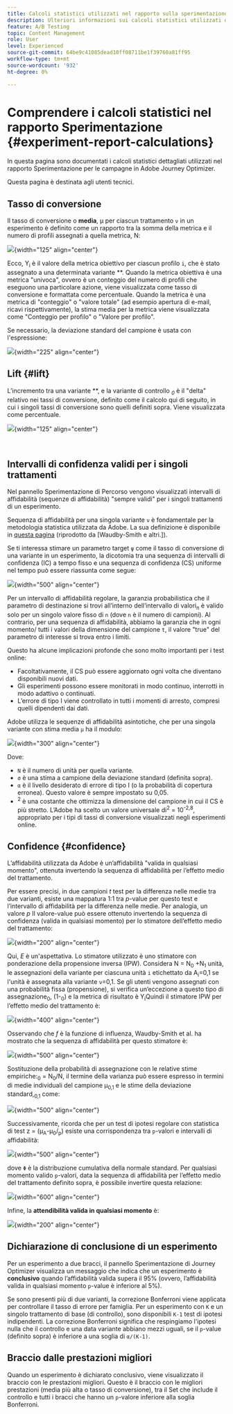 ```yaml
---
title: Calcoli statistici utilizzati nel rapporto sulla sperimentazione
description: Ulteriori informazioni sui calcoli statistici utilizzati durante l’esecuzione dei rapporti sugli esperimenti
feature: A/B Testing
topic: Content Management
role: User
level: Experienced
source-git-commit: 64be9c41085dead10ff08711be1f39760a81ff95
workflow-type: tm+mt
source-wordcount: '932'
ht-degree: 0%

---
```


# Comprendere i calcoli statistici nel rapporto Sperimentazione {#experiment-report-calculations}

In questa pagina sono documentati i calcoli statistici dettagliati utilizzati nel rapporto Sperimentazione per le campagne in Adobe Journey Optimizer.

Questa pagina è destinata agli utenti tecnici.

## Tasso di conversione

Il tasso di conversione o **media**, μ<sub></sub> per ciascun trattamento `ν` in un esperimento è definito come un rapporto tra la somma della metrica e il numero di profili assegnati a quella metrica, N<sub></sub>:

![](assets/statistical_1.png){width="125" align="center"}

Ecco, Y<sub>i</sub> è il valore della metrica obiettivo per ciascun profilo `i`, che è stato assegnato a una determinata variante **. Quando la metrica obiettiva è una metrica &quot;univoca&quot;, ovvero è un conteggio del numero di profili che eseguono una particolare azione, viene visualizzata come tasso di conversione e formattata come percentuale. Quando la metrica è una metrica di &quot;conteggio&quot; o &quot;valore totale&quot; (ad esempio apertura di e-mail, ricavi rispettivamente), la stima media per la metrica viene visualizzata come &quot;Conteggio per profilo&quot; o &quot;Valore per profilo&quot;.

Se necessario, la deviazione standard del campione è usata con l&#39;espressione:

![](assets/statistical_2.png){width="225" align="center"}

## Lift {#lift}

L’incremento tra una variante  **, e la variante di controllo  *<sub>0</sub>* è il &quot;delta&quot; relativo nei tassi di conversione, definito come il calcolo qui di seguito, in cui i singoli tassi di conversione sono quelli definiti sopra. Viene visualizzata come percentuale.

![](assets/statistical_3.png){width="125" align="center"}

</br>

## Intervalli di confidenza validi per i singoli trattamenti

Nel pannello Sperimentazione di Percorso vengono visualizzati intervalli di affidabilità (sequenze di affidabilità) &quot;sempre validi&quot; per i singoli trattamenti di un esperimento.

Sequenza di affidabilità per una singola variante `ν` è fondamentale per la metodologia statistica utilizzata da Adobe. La sua definizione è disponibile in [questa pagina](https://doi.org/10.48550/arXiv.2103.06476) (riprodotto da [Waudby-Smith e altri.]).

Se ti interessa stimare un parametro target `ψ` come il tasso di conversione di una variante in un esperimento, la dicotomia tra una sequenza di intervalli di confidenza (IC) a tempo fisso e una sequenza di confidenza (CS) uniforme nel tempo può essere riassunta come segue:

![](assets/statistical_4.png){width="500" align="center"}

Per un intervallo di affidabilità regolare, la garanzia probabilistica che il parametro di destinazione si trovi all’interno dell’intervallo di valori<sub>n</sub> è valido solo per un singolo valore fisso di `n` (dove `n` è il numero di campioni). Al contrario, per una sequenza di affidabilità, abbiamo la garanzia che in ogni momento/ tutti i valori della dimensione del campione `t`, il valore &quot;true&quot; del parametro di interesse si trova entro i limiti.

Questo ha alcune implicazioni profonde che sono molto importanti per i test online:

* Facoltativamente, il CS può essere aggiornato ogni volta che diventano disponibili nuovi dati.
* Gli esperimenti possono essere monitorati in modo continuo, interrotti in modo adattivo o continuati.
* L’errore di tipo I viene controllato in tutti i momenti di arresto, compresi quelli dipendenti dai dati.

Adobe utilizza le sequenze di affidabilità asintotiche, che per una singola variante con stima media `μ` ha il modulo:

![](assets/statistical_5.png){width="300" align="center"}

Dove:

* `N` è il numero di unità per quella variante.
* `σ` è una stima a campione della deviazione standard (definita sopra).
* `α` è il livello desiderato di errore di tipo I (o la probabilità di copertura erronea). Questo valore è sempre impostato su 0,05.
* <sup>2</sup> è una costante che ottimizza la dimensione del campione in cui il CS è più stretto. L’Adobe ha scelto un valore universale di<sup>2</sup> = 10<sup>-2,8</sup>, appropriato per i tipi di tassi di conversione visualizzati negli esperimenti online.

## Confidence {#confidence}

L’affidabilità utilizzata da Adobe è un’affidabilità &quot;valida in qualsiasi momento&quot;, ottenuta invertendo la sequenza di affidabilità per l’effetto medio del trattamento.

Per essere precisi, in due campioni *t* test per la differenza nelle medie tra due varianti, esiste una mappatura 1:1 tra *p*-value per questo test e l’intervallo di affidabilità per la differenza nelle medie. Per analogia, un valore *p* Il valore-value può essere ottenuto invertendo la sequenza di confidenza (valida in qualsiasi momento) per lo stimatore dell’effetto medio del trattamento:

![](assets/statistical_6.png){width="200" align="center"}

Qui, *E* è un&#39;aspettativa. Lo stimatore utilizzato è uno stimatore con ponderazione della propensione inversa (IPW). Considera N = N<sub>0</sub> +N<sub>1</sub> unità, le assegnazioni della variante per ciascuna unità `i` etichettato da A<sub>i</sub>=0,1 se l&#39;unità è assegnata alla variante `ν`=0,1. Se gli utenti vengono assegnati con una probabilità fissa (propensione), si verifica un’eccezione a questo tipo di assegnazione<sub>0</sub>, (1-<sub>0</sub>) e la metrica di risultato è Y<sub>i</sub>Quindi il stimatore IPW per l’effetto medio del trattamento è:

![](assets/statistical_12.png){width="400" align="center"}

Osservando che *f* è la funzione di influenza, Waudby-Smith et al. ha mostrato che la sequenza di affidabilità per questo stimatore è:

![](assets/statistical_7.png){width="500" align="center"}

Sostituzione della probabilità di assegnazione con le relative stime empiriche:<sub>0</sub> = N<sub>0</sub>/N, il termine della varianza può essere espresso in termini di medie individuali del campione μ<sub>0,1</sub> e le stime della deviazione standard,<sub>0,1</sub> come:

![](assets/statistical_8.png){width="500" align="center"}

Successivamente, ricorda che per un test di ipotesi regolare con statistica di test z = (μ<sub>A</sub>-μ<sub>0</sub>/<sub>p</sub>) esiste una corrispondenza tra `p`-valori e intervalli di affidabilità:

![](assets/statistical_9.png){width="500" align="center"}

dove `Φ` è la distribuzione cumulativa della normale standard. Per qualsiasi momento valido `p`-valori, data la sequenza di affidabilità per l’effetto medio del trattamento definito sopra, è possibile invertire questa relazione:

![](assets/statistical_10.png){width="600" align="center"}

Infine, la **attendibilità valida in qualsiasi momento** è:

![](assets/statistical_11.png){width="200" align="center"}

## Dichiarazione di conclusione di un esperimento

Per un esperimento a due bracci, il pannello Sperimentazione di Journey Optimizer visualizza un messaggio che indica che un esperimento è **conclusivo** quando l’affidabilità valida supera il 95% (ovvero, l’affidabilità valida in qualsiasi momento `p`-value è inferiore al 5%).

Se sono presenti più di due varianti, la correzione Bonferroni viene applicata per controllare il tasso di errore per famiglia. Per un esperimento con `K` e un singolo trattamento di base (di controllo), sono disponibili `K-1` test di ipotesi indipendenti. La correzione Bonferroni significa che respingiamo l&#39;ipotesi nulla che il controllo e una data variante abbiano mezzi uguali, se il `p`-value (definito sopra) è inferiore a una soglia di `α/(K-1)`.

## Braccio dalle prestazioni migliori

Quando un esperimento è dichiarato conclusivo, viene visualizzato il braccio con le prestazioni migliori. Questo è il braccio con le migliori prestazioni (media più alta o tasso di conversione), tra il Set che include il controllo e tutti i bracci che hanno un `p`-valore inferiore alla soglia Bonferroni.
